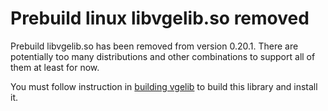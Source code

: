 # Prebuild linux libvgelib.so removed

Prebuild libvgelib.so has been removed from version 0.20.1. 
There are potentially too many distributions and other combinations to support all of them at least for now.

You must follow instruction in [building vgelib](../../docs/build_vgelib.md) to build this library and install it.

 